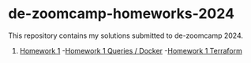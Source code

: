 ﻿# de-zoomcamp-homeworks-2024
This repository contains my solutions submitted to de-zoomcamp 2024.
1. [Homework 1](https://github.com/mominali12/de-zoomcamp-homeworks-2024/tree/main/homework-1-docker-terraform)
  -[Homework 1 Queries / Docker](https://github.com/mominali12/de-zoomcamp-homeworks-2024/blob/main/homework-1-docker-terraform/homework_1.txt)
  -[Homework 1 Terraform](https://github.com/mominali12/de-zoomcamp-homeworks-2024/blob/main/homework-1-docker-terraform/terraform_apply.txt)
